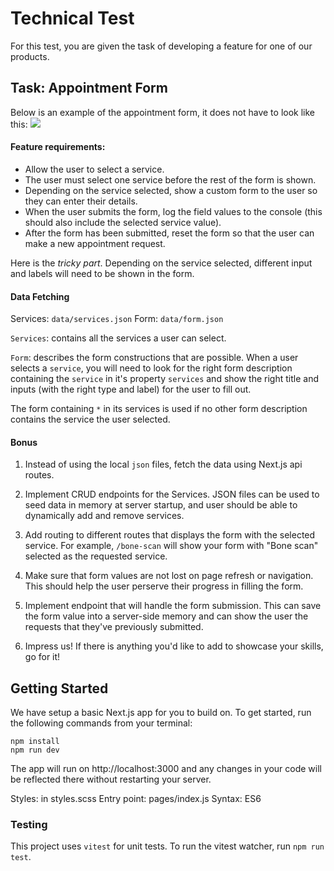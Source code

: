 # Technical Test

For this test, you are given the task of developing a feature for one of our products.

## Task: Appointment Form

Below is an example of the appointment form, it does not have to look like this:
![](https://user-images.githubusercontent.com/31007761/114183240-761c6c00-9911-11eb-8b9a-fc7b3b8ca04b.png)

#### Feature requirements:

- Allow the user to select a service.
- The user must select one service before the rest of the form is shown.
- Depending on the service selected, show a custom form to the user so they can enter their details.
- When the user submits the form, log the field values to the console (this should also include the selected service value).
- After the form has been submitted, reset the form so that the user can make a new appointment request.

Here is the _tricky part_. Depending on the service selected, different input and labels will need to be shown in the form.

#### Data Fetching

Services: `data/services.json`
Form: `data/form.json`

`Services`: contains all the services a user can select.

`Form`: describes the form constructions that are possible. When a user selects a `service`, you will need to look for the right form description containing the `service` in it's property `services` and show the right title and inputs (with the right type and label) for the user to fill out.

The form containing `*` in its services is used if no other form description contains the service the user selected.

#### Bonus

1. Instead of using the local `json` files, fetch the data using Next.js api routes.

2. Implement CRUD endpoints for the Services. JSON files can be used to seed data in memory at server startup, and user should be able to dynamically add and remove services.

3. Add routing to different routes that displays the form with the selected service. For example, `/bone-scan` will show your form with "Bone scan" selected as the requested service.

4. Make sure that form values are not lost on page refresh or navigation. This should help the user perserve their progress in filling the form.

5. Implement endpoint that will handle the form submission. This can save the form value into a server-side memory and can show the user the requests that they've previously submitted.

6. Impress us! If there is anything you'd like to add to showcase your skills, go for it!

## Getting Started

We have setup a basic Next.js app for you to build on. To get started, run the following commands from your terminal:

```
npm install
npm run dev
```

The app will run on http://localhost:3000 and any changes in your code will be reflected there without restarting your server.

Styles: in styles.scss
Entry point: pages/index.js
Syntax: ES6

### Testing

This project uses `vitest` for unit tests. To run the vitest watcher, run `npm run test`.
